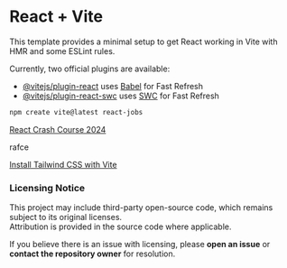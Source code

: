 # React + Vite

This template provides a minimal setup to get React working in Vite with HMR and some ESLint rules.

Currently, two official plugins are available:

- [@vitejs/plugin-react](https://github.com/vitejs/vite-plugin-react/blob/main/packages/plugin-react/README.md) uses [Babel](https://babeljs.io/) for Fast Refresh
- [@vitejs/plugin-react-swc](https://github.com/vitejs/vite-plugin-react-swc) uses [SWC](https://swc.rs/) for Fast Refresh

```sh
npm create vite@latest react-jobs
```

[React Crash Course 2024](https://youtu.be/LDB4uaJ87e0?si=rC8tV8o6a_VOUJed)

rafce

[Install Tailwind CSS with Vite](https://tailwindcss.com/docs/guides/vite)

### Licensing Notice

This project may include third-party open-source code, which remains subject to its original licenses.  
Attribution is provided in the source code where applicable.  

If you believe there is an issue with licensing, please **open an issue** or **contact the repository owner** for resolution.

<br>
